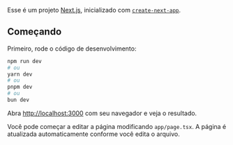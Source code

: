 Esse é um projeto [Next.js](https://nextjs.org), inicializado com [`create-next-app`](https://nextjs.org/docs/app/api-reference/cli/create-next-app).

## Começando

Primeiro, rode o código de desenvolvimento:

```bash
npm run dev
# ou
yarn dev
# ou
pnpm dev
# ou
bun dev
```

Abra [http://localhost:3000](http://localhost:3000) com seu navegador e veja o resultado.

Você pode começar a editar a página modificando `app/page.tsx`. A página é atualizada automaticamente conforme você edita o arquivo.
